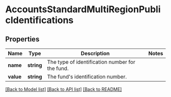 # AccountsStandardMultiRegionPublicIdentifications

## Properties
Name | Type | Description | Notes
------------ | ------------- | ------------- | -------------
**name** | **string** | The type of identification number for the fund. | 
**value** | **string** | The fund&#x27;s identification number. | 

[[Back to Model list]](../../README.md#documentation-for-models) [[Back to API list]](../../README.md#documentation-for-api-endpoints) [[Back to README]](../../README.md)

